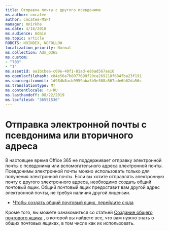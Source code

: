```yaml
---
title: Отправка почты с другого псевдонима
ms.author: cmcatee
author: cmcatee-MSFT
manager: mnirkhe
ms.date: 4/16/2018
ms.audience: Admin
ms.topic: article
ROBOTS: NOINDEX, NOFOLLOW
localization_priority: Normal
ms.collection: Adm_O365
ms.custom:
- "703"
- "1"
ms.assetid: aa1bcbea-c09e-40f1-81ad-e86ad567ae16
ms.openlocfilehash: c84e56a7b8077698f20ca269218f684fba23f191
ms.sourcegitcommit: 1d98db8acb9959aba3b5e308a567ade6b62da56c
ms.translationtype: MT
ms.contentlocale: ru-RU
ms.lasthandoff: 08/22/2019
ms.locfileid: "36551536"
---
```

# <a name="send-email-from-an-alias-or-secondary-address"></a>Отправка электронной почты с псевдонима или вторичного адреса

В настоящее время Office 365 не поддерживает отправку электронной почты с псевдонима или вспомогательного адреса электронной почты. Псевдонимы электронной почты можно использовать только для получения электронной почты. Если вы хотите отправлять электронную почту с другого электронного адреса, необходимо создать общий почтовый ящик. Общий почтовый ящик предоставит вам другой адрес электронной почты, не требуя наличия другой лицензии.
  
- [Чтобы создать общий почтовый ящик, перейдите сюда](https://portal.office.com/AdminPortal/Home#/AssistedGuide/addemailoptions)

Кроме того, вы можете ознакомиться со статьей [Создание общего почтового ящика](https://docs.microsoft.com/office365/admin/email/create-a-shared-mailbox) , в которой вы найдете все, что вам нужно знать о общих почтовых ящиках, в том числе как их использовать.